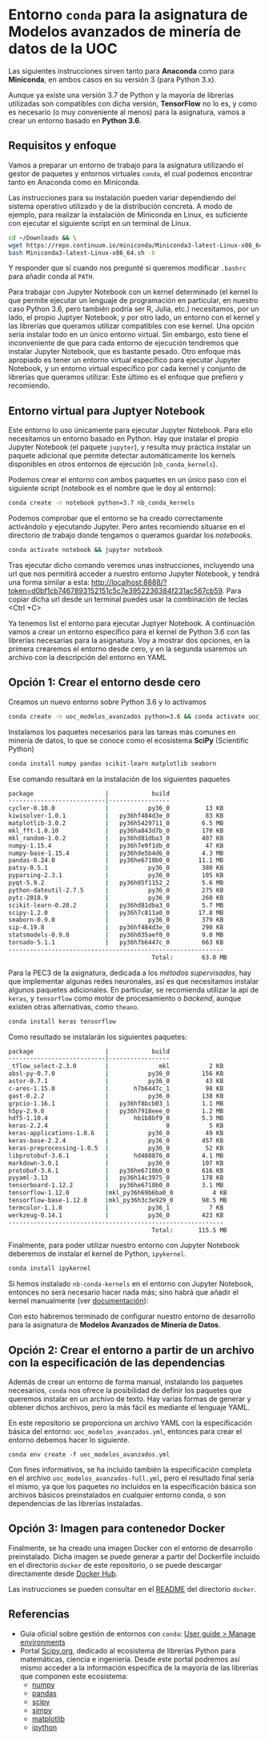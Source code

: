 # Entorno `conda` para la asignatura de Modelos avanzados de minería de datos de la UOC

Las siguientes instrucciones sirven tanto para **Anaconda** como para **Miniconda**, en ambos casos en su versión 3 (para Python 3.x). 

Aunque ya existe una versión 3.7 de Python y la mayoría de librerías utilizadas son compatibles con dicha versión, **TensorFlow** no lo es, y como es necesario (o muy conveniente al menos) para la asignatura, vamos a crear un entorno basado en **Python 3.6**.

## Requisitos y enfoque

Vamos a preparar un entorno de trabajo para la asignatura utilizando el gestor de paquetes y entornos virtuales `conda`, el cual podemos encontrar tanto en Anaconda como en Miniconda.

Las instrucciones para su instalación pueden variar dependiendo del sistema operativo utilizado y de la distribución concreta. A modo de ejemplo, para realizar la instalación de Miniconda en Linux, es suficiente con ejecutar el siguiente script en un terminal de Linux.

```sh
cd ~/Downloads && \
wget https://repo.continuum.io/miniconda/Miniconda3-latest-Linux-x86_64.sh && \
bash Miniconda3-latest-Linux-x86_64.sh -b
```

Y responder que sí cuando nos pregunté si queremos modificar `.bashrc` para añadir conda al `PATH`.

Para trabajar con Jupyter Notebook con un kernel determinado (el kernel lo que permite ejecutar un lenguaje de programación en particular, en nuestro caso Python 3.6, pero también podría ser R, Julia, etc.) necesitamos, por un lado, el propio Juptyer Notebook, y por otro lado, un entorno con el kernel y las librerías que queramos utilizar compatibles con ese kernel. Una opción sería instalar todo en un único entorno virtual. Sin embargo, esto tiene el inconveniente de que para cada entorno de ejecución tendremos que instalar Jupyter Notebook, que es bastante pesado. Otro enfoque más apropiado es tener un entorno virtual específico para ejecutar Jupyter Notebook, y un entorno virtual específico por cada kernel y conjunto de librerías que queramos utilizar. Este último es el enfoque que prefiero y recomiendo. 

## Entorno virtual para Juptyer Notebook

Este entorno lo uso únicamente para ejecutar Jupyter Notebook. Para ello necesitamos un entorno basado en Python. Hay que instalar el propio Jupyter Notebook (el paquete `jupyter`), y resulta muy práctica instalar un paquete adicional que permite detectar automáticamente los kernels disponibles en otros entornos de ejecución (`nb_conda_kernels`).    

Podemos crear el entorno con ambos paquetes en un único paso con el siguiente script (notebook es el nombre que le doy al entorno):

```sh
conda create -n notebook python=3.7 nb_conda_kernels
```

Podemos comprobar que el entorno se ha creado correctamente activándolo y ejecutando Jupyter. Pero antes recomiendo situarse en el directorio de trabajo donde tengamos o queramos guardar los *notebooks*.

```sh
conda activate notebook && jupyter notebook
```

Tras ejecutar dicho comando veremos unas instrucciones, incluyendo una url que nos permitirá acceder a nuestro entorno Jupyter Notebook, y tendrá una forma similar a esta: <http://localhost:8888/?token=d0bf1cb7467893152151c5c7e3952236384f231ac567cb59>. Para copiar dicha url desde un terminal puedes usar la combinación de teclas <Ctrl +C>

Ya tenemos list el entorno para ejecutar Juptyer Notebook. A continuación vamos a crear un entorno específico para el kernel de Python 3.6 con las librerías necesarias para la asignatura. Voy a mostrar dos opciones, en la primera crearemos el entorno desde cero, y en la segunda usaremos un archivo con la descripción del entorno en YAML

## Opción 1: Crear el entorno desde cero

Creamos un nuevo entorno sobre Python 3.6 y lo activamos

```sh
conda create -n uoc_modelos_avanzados python=3.6 && conda activate uoc_modelos_avanzados
```

Instalamos los paquetes necesarios para las tareas más comunes en minería de datos, lo que se conoce como el ecosistema **SciPy** (Scientific Python)

```sh
conda install numpy pandas scikit-learn matplotlib seaborn
```

Ese comando resultará en la instalación de los siguientes paquetes

```sh
package                    |            build
---------------------------|-----------------
cycler-0.10.0              |           py36_0          13 KB
kiwisolver-1.0.1           |   py36hf484d3e_0          83 KB
matplotlib-3.0.2           |   py36h5429711_0         6.5 MB
mkl_fft-1.0.10             |   py36ha843d7b_0         170 KB
mkl_random-1.0.2           |   py36hd81dba3_0         407 KB
numpy-1.15.4               |   py36h7e9f1db_0          47 KB
numpy-base-1.15.4          |   py36hde5b4d6_0         4.3 MB
pandas-0.24.0              |   py36he6710b0_0        11.1 MB
patsy-0.5.1                |           py36_0         380 KB
pyparsing-2.3.1            |           py36_0         105 KB
pyqt-5.9.2                 |   py36h05f1152_2         5.6 MB
python-dateutil-2.7.5      |           py36_0         275 KB
pytz-2018.9                |           py36_0         260 KB
scikit-learn-0.20.2        |   py36hd81dba3_0         5.7 MB
scipy-1.2.0                |   py36h7c811a0_0        17.8 MB
seaborn-0.9.0              |           py36_0         379 KB
sip-4.19.8                 |   py36hf484d3e_0         290 KB
statsmodels-0.9.0          |   py36h035aef0_0         9.0 MB
tornado-5.1.1              |   py36h7b6447c_0         663 KB
------------------------------------------------------------
                                        Total:        63.0 MB
```

Para la PEC3 de la asignatura, dedicada a los *métodos supervisados*, hay que implementar algunas redes neuronales, así es que necesitamos instalar algunos paquetes adicionales. En particular, se recomienda utilizar la api de `keras`, y `tensorflow` como motor de procesamiento o *backend*, aunque existen otras alternativas, como  `theano`.

```sh
conda install keras tensorflow
```

Como resultado se instalarán los siguientes paquetes:

```sh
package                    |            build
---------------------------|-----------------
_tflow_select-2.3.0        |              mkl           2 KB
absl-py-0.7.0              |           py36_0         156 KB
astor-0.7.1                |           py36_0          43 KB
c-ares-1.15.0              |       h7b6447c_1          98 KB
gast-0.2.2                 |           py36_0         138 KB
grpcio-1.16.1              |   py36hf8bcb03_1         1.1 MB
h5py-2.9.0                 |   py36h7918eee_0         1.2 MB
hdf5-1.10.4                |       hb1b8bf9_0         5.3 MB
keras-2.2.4                |                0           5 KB
keras-applications-1.0.6   |           py36_0          49 KB
keras-base-2.2.4           |           py36_0         457 KB
keras-preprocessing-1.0.5  |           py36_0          52 KB
libprotobuf-3.6.1          |       hd408876_0         4.1 MB
markdown-3.0.1             |           py36_0         107 KB
protobuf-3.6.1             |   py36he6710b0_0         616 KB
pyyaml-3.13                |   py36h14c3975_0         178 KB
tensorboard-1.12.2         |   py36he6710b0_0         3.1 MB
tensorflow-1.12.0          |mkl_py36h69b6ba0_0           4 KB
tensorflow-base-1.12.0     |mkl_py36h3c3e929_0        98.5 MB
termcolor-1.1.0            |           py36_1           7 KB
werkzeug-0.14.1            |           py36_0         423 KB
------------------------------------------------------------
                                        Total:       115.5 MB
```

Finalmente, para poder utilizar nuestro entorno con Jupyter Notebook deberemos de instalar el kernel de Python, `ipykernel`.

```sh
conda install ipykernel
```

Si hemos instalado `nb-conda-kernels` en el entorno con Jupyter Notebook, entonces no será necesario hacer nada más; sino habrá que añadir el kernel manualmente (ver [documentación](https://ipython.readthedocs.io/en/stable/install/kernel_install.html#kernels-for-different-environments)):

Con esto habremos terminado de configurar nuestro entorno de desarrollo para la asignatura de **Modelos Avanzados de Minería de Datos**.

## Opción 2: Crear el entorno a partir de un archivo con la especificación de las dependencias

Además de crear un entorno de forma manual, instalando los paquetes necesarios, `conda` nos ofrece la posibilidad de definir los paquetes que queremos instalar en un archivo de texto. Hay varias formas de generar y obtener dichos archivos, pero la más fácil es mediante el lenguaje YAML.

En este repositorio se proporciona un archivo YAML con la especificación básica del entorno: `uoc_modelos_avanzados.yml`, entonces para crear el entorno debemos hacer lo siguiente.

    conda env create -f uoc_modelos_avanzados.yml

Con fines informativos, se ha incluido también la especificación completa en el archivo `uoc_modelos_avanzados-full.yml`, pero el resultado final sería el mismo, ya que los paquetes no incluidos en la especificación básica son archivos básicos preinstalados en cualquier entorno conda, o son dependencias de las librerías instaladas.

## Opción 3: Imagen para contenedor Docker

Finalmente, se ha creado una imagen Docker con el entorno de desarrollo preinstalado. Dicha imagen se puede generar a partir del Dockerfile incluido en el directorio `docker` de este repositorio, o se puede descargar directamente desde [Docker Hub](https://cloud.docker.com/repository/docker/magomar/uoc-modelos-avanzados).

Las instrucciones se pueden consultar en el [README](https://github.com/magomar/uoc_modelos_avanzados/blob/master/docker/README.md) del directorio `docker`.

## Referencias

- Guía oficial sobre gestión de entornos con `conda`: [User guide > Manage environments](https://conda.io/projects/conda/en/latest/user-guide/tasks/manage-environments.html)
- Portal [Scipy.org](https://www.scipy.org/), dedicado al ecosistema de librerías Python para matemáticas, ciencia e ingeniería. Desde este portal podremos así mismo acceder a la información específica de la mayoría de las librerías que componen este ecosistema:
  - [numpy](http://docs.scipy.org/doc/numpy/)
  - [pandas](http://pandas.pydata.org/pandas-docs/stable/)
  - [scipy](http://docs.scipy.org/doc/scipy/reference/)
  - [simpy](http://docs.sympy.org/)
  - [matplotlib](http://matplotlib.org/contents.html)
  - [ipython](http://ipython.org/ipython-doc/stable/index.html)